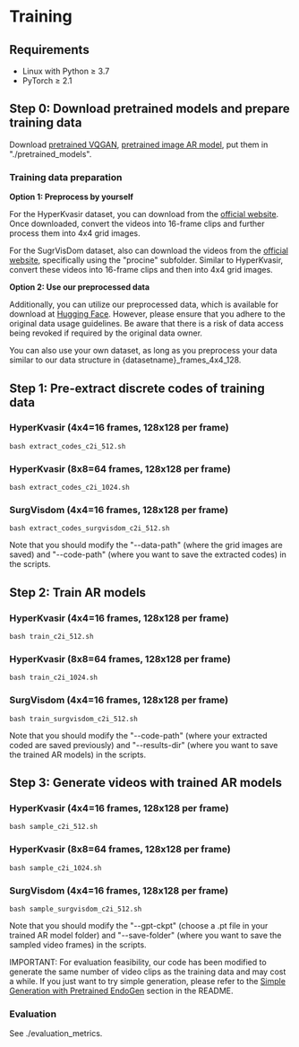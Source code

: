 # Training
## Requirements
- Linux with Python ≥ 3.7
- PyTorch ≥ 2.1

## Step 0: Download pretrained models and prepare training data

Download [pretrained VQGAN](https://huggingface.co/FoundationVision/LlamaGen/resolve/main/vq_ds16_c2i.pt), [pretrained image AR model](https://huggingface.co/FoundationVision/LlamaGen/resolve/main/c2i_B_256.pt), put them in "./pretrained_models".

### Training data preparation

**Option 1: Preprocess by yourself**

For the HyperKvasir dataset, you can download from the [official website](https://datasets.simula.no/downloads/hyper-kvasir/hyper-kvasir-videos.zip). Once downloaded, convert the videos into 16-frame clips and further process them into 4x4 grid images.

For the SugrVisDom dataset, also can download the videos from the [official website](https://surgvisdom.grand-challenge.org/Home/), specifically using the "procine" subfolder. Similar to HyperKvasir, convert these videos into 16-frame clips and then into 4x4 grid images.

**Option 2: Use our preprocessed data**

Additionally, you can utilize our preprocessed data, which is available for download at [Hugging Face](https://huggingface.co/datasets/jeffrey423/EndoGen-Preprocessed-Videos). However, please ensure that you adhere to the original data usage guidelines. Be aware that there is a risk of data access being revoked if required by the original data owner.

You can also use your own dataset, as long as you preprocess your data similar to our data structure in {datasetname}_frames_4x4_128.

## Step 1: Pre-extract discrete codes of training data

### HyperKvasir (4x4=16 frames, 128x128 per frame)
```
bash extract_codes_c2i_512.sh
```
### HyperKvasir (8x8=64 frames, 128x128 per frame)
```
bash extract_codes_c2i_1024.sh
```
### SurgVisdom (4x4=16 frames, 128x128 per frame)
```
bash extract_codes_surgvisdom_c2i_512.sh
```
Note that you should modify the "--data-path" (where the grid images are saved) and "--code-path" (where you want to save the extracted codes) in the scripts.

## Step 2: Train AR models

### HyperKvasir (4x4=16 frames, 128x128 per frame)
```
bash train_c2i_512.sh
```
### HyperKvasir (8x8=64 frames, 128x128 per frame)
```
bash train_c2i_1024.sh
```
### SurgVisdom (4x4=16 frames, 128x128 per frame)
```
bash train_surgvisdom_c2i_512.sh
```
Note that you should modify the "--code-path" (where your extracted coded are saved previously) and "--results-dir" (where you want to save the trained AR models) in the scripts.

## Step 3: Generate videos with trained AR models

### HyperKvasir (4x4=16 frames, 128x128 per frame)
```
bash sample_c2i_512.sh
```
### HyperKvasir (8x8=64 frames, 128x128 per frame)
```
bash sample_c2i_1024.sh
```
### SurgVisdom (4x4=16 frames, 128x128 per frame)
```
bash sample_surgvisdom_c2i_512.sh
```
Note that you should modify the "--gpt-ckpt" (choose a .pt file in your trained AR model folder) and "--save-folder" (where you want to save the sampled video frames) in the scripts.

IMPORTANT: For evaluation feasibility, our code has been modified to generate the same number of video clips as the training data and may cost a while. If you just want to try simple generation, please refer to the [Simple Generation with Pretrained EndoGen](README.md#simple-generation-with-pretrained-endogen) section in the README.




### Evaluation
See ./evaluation_metrics.